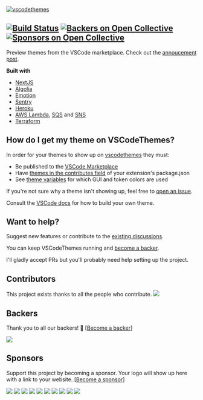 [![vscodethemes](frontend/static/logo.png)](https://vscodethemes.com)

[![Build Status](https://travis-ci.org/jschr/vscodethemes.svg?branch=production)](https://travis-ci.org/jschr/vscodethemes) [![Backers on Open Collective](https://opencollective.com/vscodethemes/backers/badge.svg)](#backers) [![Sponsors on Open Collective](https://opencollective.com/vscodethemes/sponsors/badge.svg)](#sponsors) 
---

Preview themes from the VSCode marketplace. Check out the [annoucement post](https://hackernoon.com/announcing-vscodethemes-4544f50c2b5b).

**Built with**

- [NextJS](https://github.com/zeit/next.js/)
- [Algolia](https://www.algolia.com/)
- [Emotion](https://emotion.sh/)
- [Sentry](https://sentry.io/)
- [Heroku](https://www.heroku.com/)
- [AWS Lambda](https://aws.amazon.com/lambda/),
  [SQS](https://aws.amazon.com/sqs/) and [SNS](https://aws.amazon.com/sns/)
- [Terraform](https://www.terraform.io/)

## How do I get my theme on VSCodeThemes?

In order for your themes to show up on
[vscodethemes](https://vscodethemes.com) they must:

- Be published to the
  [VSCode Marketplace](https://marketplace.visualstudio.com/search?target=VSCode&category=Themes&sortBy=Downloads)
- Have
  [themes in the contributes field](https://code.visualstudio.com/docs/extensionAPI/extension-points#_contributesthemes)
  of your extension's package.json
- See [theme variables](theme-variables/index.ts) for which GUI and token
  colors are used

If you're not sure why a theme isn't showing up, feel free to
[open an issue](https://github.com/jschr/vscodethemes/issues/new).

Consult the
[VSCode docs](https://code.visualstudio.com/docs/extensions/themes-snippets-colorizers)
for how to build your own theme.

## Want to help?

Suggest new features or contribute to the [existing discussions](https://github.com/jschr/vscodethemes/issues?q=is%3Aissue+is%3Aopen+label%3Adiscussion).

You can keep VSCodeThemes running and [become a backer](https://opencollective.com/vscodethemes).

I'll gladly accept PRs but you'll probably need help setting up the project. 

## Contributors

This project exists thanks to all the people who contribute. 
<a href="https://github.com/jschr/vscodethemes/graphs/contributors"><img src="https://opencollective.com/vscodethemes/contributors.svg?width=890&button=false" /></a>


## Backers

Thank you to all our backers! 🙏 [[Become a backer](https://opencollective.com/vscodethemes#backer)]

<a href="https://opencollective.com/vscodethemes#backers" target="_blank"><img src="https://opencollective.com/vscodethemes/backers.svg?width=890"></a>


## Sponsors

Support this project by becoming a sponsor. Your logo will show up here with a link to your website. [[Become a sponsor](https://opencollective.com/vscodethemes#sponsor)]

<a href="https://opencollective.com/vscodethemes/sponsor/0/website" target="_blank"><img src="https://opencollective.com/vscodethemes/sponsor/0/avatar.svg"></a>
<a href="https://opencollective.com/vscodethemes/sponsor/1/website" target="_blank"><img src="https://opencollective.com/vscodethemes/sponsor/1/avatar.svg"></a>
<a href="https://opencollective.com/vscodethemes/sponsor/2/website" target="_blank"><img src="https://opencollective.com/vscodethemes/sponsor/2/avatar.svg"></a>
<a href="https://opencollective.com/vscodethemes/sponsor/3/website" target="_blank"><img src="https://opencollective.com/vscodethemes/sponsor/3/avatar.svg"></a>
<a href="https://opencollective.com/vscodethemes/sponsor/4/website" target="_blank"><img src="https://opencollective.com/vscodethemes/sponsor/4/avatar.svg"></a>
<a href="https://opencollective.com/vscodethemes/sponsor/5/website" target="_blank"><img src="https://opencollective.com/vscodethemes/sponsor/5/avatar.svg"></a>
<a href="https://opencollective.com/vscodethemes/sponsor/6/website" target="_blank"><img src="https://opencollective.com/vscodethemes/sponsor/6/avatar.svg"></a>
<a href="https://opencollective.com/vscodethemes/sponsor/7/website" target="_blank"><img src="https://opencollective.com/vscodethemes/sponsor/7/avatar.svg"></a>
<a href="https://opencollective.com/vscodethemes/sponsor/8/website" target="_blank"><img src="https://opencollective.com/vscodethemes/sponsor/8/avatar.svg"></a>
<a href="https://opencollective.com/vscodethemes/sponsor/9/website" target="_blank"><img src="https://opencollective.com/vscodethemes/sponsor/9/avatar.svg"></a>


